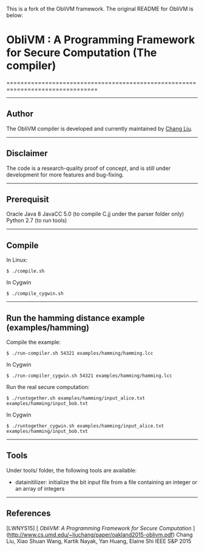 This is a fork of the ObliVM framework. The original README for ObliVM is below:

# ObliVM : A Programming Framework for Secure Computation (The compiler)

================================================================================

--------------------------------------------------------------------------------
Author
--------------------------------------------------------------------------------

The ObliVM compiler is developed and currently maintained by [Chang Liu].


--------------------------------------------------------------------------------
Disclaimer
--------------------------------------------------------------------------------

The code is a research-quality proof of concept, and is still under development for more features and bug-fixing.


--------------------------------------------------------------------------------
Prerequisit
--------------------------------------------------------------------------------

Oracle Java 8
JavaCC 5.0 (to compile C.jj under the parser folder only)
Python 2.7 (to run tools)

--------------------------------------------------------------------------------
Compile
--------------------------------------------------------------------------------

In Linux:

    $ ./compile.sh

In Cygwin

    $ ./compile_cygwin.sh

--------------------------------------------------------------------------------
Run the hamming distance example (examples/hamming)
--------------------------------------------------------------------------------
Compile the example:

    $ ./run-compiler.sh 54321 examples/hamming/hamming.lcc

In Cygwin

    $ ./run-compiler_cygwin.sh 54321 examples/hamming/hamming.lcc

Run the real secure computation:

    $ ./runtogether.sh examples/hamming/input_alice.txt examples/hamming/input_bob.txt 

In Cygwin

    $ ./runtogether_cygwin.sh examples/hamming/input_alice.txt examples/hamming/input_bob.txt 

--------------------------------------------------------------------------------
Tools
--------------------------------------------------------------------------------

Under tools/ folder, the following tools are available:

  * datainitilizer: initialize the bit input file from a file containing an integer or an array of integers

--------------------------------------------------------------------------------
References
--------------------------------------------------------------------------------

\[LWNYS15] [
  _ObliVM: A Programming Framework for Secure Computation_
] (http://www.cs.umd.edu/~liuchang/paper/oakland2015-oblivm.pdf)
  Chang Liu, Xiao Shuan Wang, Kartik Nayak, Yan Huang, Elaine Shi
  IEEE S&P 2015

[Chang Liu]: http://www.cs.umd.edu/~liuchang/
